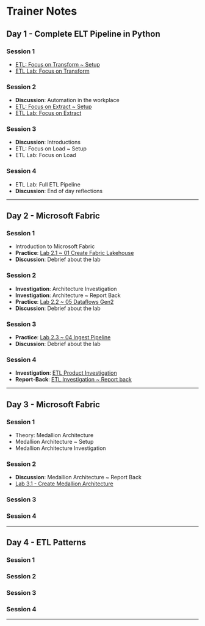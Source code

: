 # Trainer Notes

## Day 1 - Complete ELT Pipeline in Python

### Session 1

- [ETL: Focus on Transform ~ Setup](day1/transform-setup.md)
- [ETL Lab: Focus on Transform](day1/transform-lab.md)

### Session 2

- **Discussion**: Automation in the workplace
- [ETL: Focus on Extract ~ Setup](day1/extract-setup.md)
- [ETL Lab: Focus on Extract](day1/extract-lab.md)

### Session 3

- **Discussion**: Introductions
- ETL: Focus on Load ~ Setup
- ETL Lab: Focus on Load

### Session 4

- ETL Lab: Full ETL Pipeline
- **Discussion**: End of day reflections

---

## Day 2 - Microsoft Fabric

### Session 1

- Introduction to Microsoft Fabric
- **Practice**: [Lab 2.1 ~ 01 Create Fabric Lakehouse](labs/01-lakehouse.md)
- **Discussion**: Debrief about the lab

### Session 2

- **Investigation**: Architecture Investigation
- **Investigation**: Architecture ~ Report Back
- **Practice**: [Lab 2.2 ~ 05 Dataflows Gen2](labs/05-dataflows-gen2.md)
- **Discussion**: Debrief about the lab

### Session 3

- **Practice**: [Lab 2.3 ~ 04 Ingest Pipeline](labs/04-ingest-pipeline.md)
- **Discussion**: Debrief about the lab

### Session 4

- **Investigation**: [ETL Product Investigation]( day2/etl-product.md)
- **Report-Back**: [ETL Investigation ~ Report back](day2/etl-product-report-back.md)

---

## Day 3 - Microsoft Fabric

### Session 1

- Theory: Medallion Architecture
- Medallion Architecture ~ Setup
- Medallion Architecture Investigation

### Session 2

- **Discussion**: Medallion Architecture ~ Report Back
- [Lab 3.1 - Create Medallion Architecture](day3/03b-medallion-architecture.md)

### Session 3


### Session 4


---

## Day 4 - ETL Patterns

### Session 1


### Session 2


### Session 3


### Session 4


---
